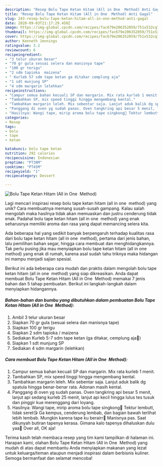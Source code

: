 ```yaml
---
description: "Resep Bolu Tape Ketan Hitam (All in One  Method) Anti Gagal"
title: "Resep Bolu Tape Ketan Hitam (All in One  Method) Anti Gagal"
slug: 243-resep-bolu-tape-ketan-hitam-all-in-one-method-anti-gagal
date: 2020-09-03T21:17:29.450Z
image: https://img-global.cpcdn.com/recipes/fac679e206352059/751x532cq70/bolu-tape-ketan-hitam-all-in-one-method-foto-resep-utama.jpg
thumbnail: https://img-global.cpcdn.com/recipes/fac679e206352059/751x532cq70/bolu-tape-ketan-hitam-all-in-one-method-foto-resep-utama.jpg
cover: https://img-global.cpcdn.com/recipes/fac679e206352059/751x532cq70/bolu-tape-ketan-hitam-all-in-one-method-foto-resep-utama.jpg
author: Kenneth Jennings
ratingvalue: 3.2
reviewcount: 6
recipeingredient:
- "3 telur ukuran besar"
- "70 gr gula sesuai selera dan manisnya tape"
- "100 gr terigu"
- "2 sdm tapioka  maizena"
- " Kurleb 57 sdm tape ketan ga ditakar cemplung aja"
- "1 sdt munjung SP"
- "4 sdm margarin lelehkan"
recipeinstructions:
- "Campur semua bahan kecuali SP dan margarin. Mix rata kurleb 1 menit."
- "Tambahkan SP, mix speed tinggi hingga mengembang kental."
- "Tambahkan margarin leleh. Mix sebentar saja. Lanjut aduk balik dg spatula hingga benar-benar rata. Adonan masih kental."
- "Panggang di oven yg sudah panas. Oven tangkring api besar 5 menit, lanjut api sedang kurleb 25 menit, lanjut api kecil hingga lulus tes tusuk dan pinggir kue merenggang dari loyang."
- "Hasilnya: Wangi tape, mirip aroma bolu tape singkong🐣 Tektur lembutt, tidak seret😘 Ga kempus, cenderung lembab, dan bagian bawah terlihat lebih lembab. Mungkin karena tape ku berairr🐒 Manisnya pas. Saat dikunyah butiran tapenya kerasa. Gimana kalo tapenya dihaluskan dulu yaa🤔 Over all, OK aja!"
categories:
- Resep
tags:
- bolu
- tape
- ketan

katakunci: bolu tape ketan 
nutrition: 292 calories
recipecuisine: Indonesian
preptime: "PT38M"
cooktime: "PT45M"
recipeyield: "1"
recipecategory: Dessert

---
```



![Bolu Tape Ketan Hitam (All in One  Method)](https://img-global.cpcdn.com/recipes/fac679e206352059/751x532cq70/bolu-tape-ketan-hitam-all-in-one-method-foto-resep-utama.jpg)

Lagi mencari inspirasi resep bolu tape ketan hitam (all in one  method) yang unik? Cara membuatnya memang susah-susah gampang. Kalau salah mengolah maka hasilnya tidak akan memuaskan dan justru cenderung tidak enak. Padahal bolu tape ketan hitam (all in one  method) yang enak seharusnya memiliki aroma dan rasa yang dapat memancing selera kita.

Ada beberapa hal yang sedikit banyak berpengaruh terhadap kualitas rasa dari bolu tape ketan hitam (all in one  method), pertama dari jenis bahan, lalu pemilihan bahan segar, hingga cara membuat dan menghidangkannya. Tak perlu pusing jika mau menyiapkan bolu tape ketan hitam (all in one  method) yang enak di rumah, karena asal sudah tahu triknya maka hidangan ini mampu menjadi sajian spesial.




Berikut ini ada beberapa cara mudah dan praktis dalam mengolah bolu tape ketan hitam (all in one  method) yang siap dikreasikan. Anda dapat membuat Bolu Tape Ketan Hitam (All in One  Method) memakai 7 jenis bahan dan 5 tahap pembuatan. Berikut ini langkah-langkah dalam menyiapkan hidangannya.

<!--inarticleads1-->

##### Bahan-bahan dan bumbu yang dibutuhkan dalam pembuatan Bolu Tape Ketan Hitam (All in One  Method):

1. Ambil 3 telur ukuran besar
1. Siapkan 70 gr gula (sesuai selera dan manisnya tape)
1. Siapkan 100 gr terigu
1. Siapkan 2 sdm tapioka / maizena
1. Sediakan  Kurleb 5-7 sdm tape ketan (ga ditakar, cemplung aja🙈)
1. Siapkan 1 sdt munjung SP
1. Sediakan 4 sdm margarin (lelehkan)




<!--inarticleads2-->

##### Cara membuat Bolu Tape Ketan Hitam (All in One  Method):

1. Campur semua bahan kecuali SP dan margarin. Mix rata kurleb 1 menit.
1. Tambahkan SP, mix speed tinggi hingga mengembang kental.
1. Tambahkan margarin leleh. Mix sebentar saja. Lanjut aduk balik dg spatula hingga benar-benar rata. Adonan masih kental.
1. Panggang di oven yg sudah panas. Oven tangkring api besar 5 menit, lanjut api sedang kurleb 25 menit, lanjut api kecil hingga lulus tes tusuk dan pinggir kue merenggang dari loyang.
1. Hasilnya: Wangi tape, mirip aroma bolu tape singkong🐣 Tektur lembutt, tidak seret😘 Ga kempus, cenderung lembab, dan bagian bawah terlihat lebih lembab. Mungkin karena tape ku berairr🐒 Manisnya pas. Saat dikunyah butiran tapenya kerasa. Gimana kalo tapenya dihaluskan dulu yaa🤔 Over all, OK aja!




Terima kasih telah membaca resep yang tim kami tampilkan di halaman ini. Harapan kami, olahan Bolu Tape Ketan Hitam (All in One  Method) yang mudah di atas dapat membantu Anda menyiapkan makanan yang lezat untuk keluarga/teman ataupun menjadi inspirasi dalam berbisnis kuliner. Semoga bermanfaat dan selamat mencoba!
